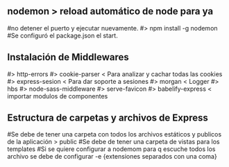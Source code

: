 ## nodemon > reload automático de node para ya
#no detener el puerto y ejecutar nuevamente.
#> npm install -g nodemon
#Se configuró el package.json el start.

## Instalación de Middlewares
#> http-errors
#> cookie-parser < Para analizar y cachar todas las cookies
#> express-sesion < Para dar soporte a sesiones
#> morgan < Logger
#> hbs
#> node-sass-middleware
#> serve-favicon
#> babelify-express < importar modulos de componentes

## Estructura de carpetas y archivos de Express
#Se debe de tener una carpeta con todos los archivos estáticos y publicos de la aplicación > public
#Se debe de tener una carpeta de vistas para los templates
#Si se quiere configurar a nodemom para q escuche todos los archivo se debe de configurar -e {extensiones separados con una coma}